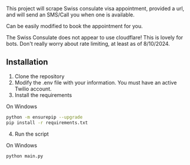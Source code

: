 This project will scrape Swiss consulate visa appointment, provided a url, and will send an SMS/Call you when one is available.

Can be easily modified to book the appointment for you.

The Swiss Consulate does not appear to use cloudflare! This is lovely for bots. Don't really worry about rate limiting, at least as of 8/10/2024.

## Installation

1. Clone the repository
2. Modify the .env file with your information. You must have an active Twilio account.
3. Install the requirements

On Windows
```bash
python -m ensurepip --upgrade
pip install -r requirements.txt
```

4. Run the script

On Windows
```bash
python main.py
```
